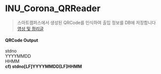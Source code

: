 # INU_Corona_QRReader
> 스마트캠퍼스에서 생성된 QRCode를 인식하여 출입 정보를 DB에 저장합니다  
> [영상 및 정리글](https://itllbegone.tistory.com/7)
#### QRCode Output
  stdno <br>
  YYYYMMDD <br>
  HHMM <br>
  **cf) stdno[LF]YYYYMMDD[LF]HHMM**
